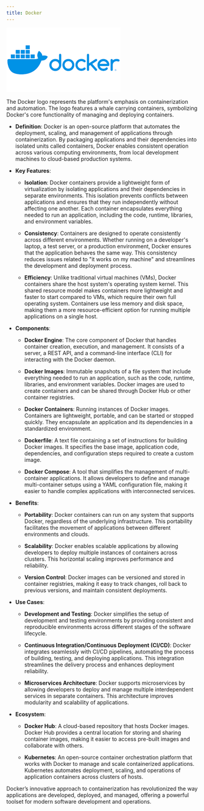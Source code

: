 ```yaml
---
title: Docker
---
```

![Docker ](/images/docker.png)

The Docker logo represents the platform's emphasis on containerization and automation. The logo features a whale carrying containers, symbolizing Docker's core functionality of managing and deploying containers.

- **Definition**: Docker is an open-source platform that automates the deployment, scaling, and management of applications through containerization. By packaging applications and their dependencies into isolated units called containers, Docker enables consistent operation across various computing environments, from local development machines to cloud-based production systems.

- **Key Features**:
  - **Isolation**: Docker containers provide a lightweight form of virtualization by isolating applications and their dependencies in separate environments. This isolation prevents conflicts between applications and ensures that they run independently without affecting one another. Each container encapsulates everything needed to run an application, including the code, runtime, libraries, and environment variables.
  
  - **Consistency**: Containers are designed to operate consistently across different environments. Whether running on a developer's laptop, a test server, or a production environment, Docker ensures that the application behaves the same way. This consistency reduces issues related to "it works on my machine" and streamlines the development and deployment process.
  
  - **Efficiency**: Unlike traditional virtual machines (VMs), Docker containers share the host system's operating system kernel. This shared resource model makes containers more lightweight and faster to start compared to VMs, which require their own full operating system. Containers use less memory and disk space, making them a more resource-efficient option for running multiple applications on a single host.

- **Components**:
  - **Docker Engine**: The core component of Docker that handles container creation, execution, and management. It consists of a server, a REST API, and a command-line interface (CLI) for interacting with the Docker daemon.
  
  - **Docker Images**: Immutable snapshots of a file system that include everything needed to run an application, such as the code, runtime, libraries, and environment variables. Docker images are used to create containers and can be shared through Docker Hub or other container registries.
  
  - **Docker Containers**: Running instances of Docker images. Containers are lightweight, portable, and can be started or stopped quickly. They encapsulate an application and its dependencies in a standardized environment.
  
  - **Dockerfile**: A text file containing a set of instructions for building Docker images. It specifies the base image, application code, dependencies, and configuration steps required to create a custom image.
  
  - **Docker Compose**: A tool that simplifies the management of multi-container applications. It allows developers to define and manage multi-container setups using a YAML configuration file, making it easier to handle complex applications with interconnected services.

- **Benefits**:
  - **Portability**: Docker containers can run on any system that supports Docker, regardless of the underlying infrastructure. This portability facilitates the movement of applications between different environments and clouds.
  
  - **Scalability**: Docker enables scalable applications by allowing developers to deploy multiple instances of containers across clusters. This horizontal scaling improves performance and reliability.
  
  - **Version Control**: Docker images can be versioned and stored in container registries, making it easy to track changes, roll back to previous versions, and maintain consistent deployments.

- **Use Cases**:
  - **Development and Testing**: Docker simplifies the setup of development and testing environments by providing consistent and reproducible environments across different stages of the software lifecycle.
  
  - **Continuous Integration/Continuous Deployment (CI/CD)**: Docker integrates seamlessly with CI/CD pipelines, automating the process of building, testing, and deploying applications. This integration streamlines the delivery process and enhances deployment reliability.
  
  - **Microservices Architecture**: Docker supports microservices by allowing developers to deploy and manage multiple interdependent services in separate containers. This architecture improves modularity and scalability of applications.

- **Ecosystem**:
  - **Docker Hub**: A cloud-based repository that hosts Docker images. Docker Hub provides a central location for storing and sharing container images, making it easier to access pre-built images and collaborate with others.
  
  - **Kubernetes**: An open-source container orchestration platform that works with Docker to manage and scale containerized applications. Kubernetes automates deployment, scaling, and operations of application containers across clusters of hosts.

Docker’s innovative approach to containerization has revolutionized the way applications are developed, deployed, and managed, offering a powerful toolset for modern software development and operations.
